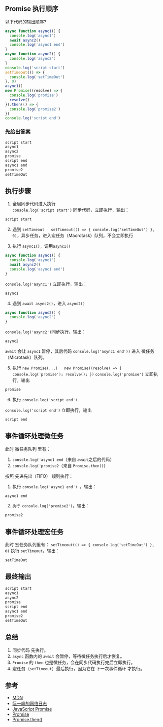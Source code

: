 ## Promise 执行顺序
以下代码的输出顺序?
```javascript
async function async1() {
  console.log('async1')
  await async2()
  console.log('async1 end')
}
async function async2() {
  console.log('async2')
}
console.log('script start')
setTimeout(() => {
  console.log('setTimeOut')
}, 0)
async1()
new Promise((resolve) => {
  console.log('promise')
  resolve()
}).then(() => {
  console.log('promise2')
})
console.log('script end')
```
### 先给出答案

```javascript
script start
async1
async2
promise
script end
async1 end
promise2
setTimeOut
```

## 执行步骤

1. 全局同步代码进入执行  
`console.log('script start')` 同步代码，立即执行，输出：
```javascript
script start
```
2. 遇到 `setTimeout  
setTimeout(() => { console.log('setTimeOut') }, 0)`，异步任务，进入宏任务（Macrotask）队列，不会立即执行


3. 执行 `async1()`，调用`async1()`
```javascript
async function async1() {
  console.log('async1')
  await async2()
  console.log('async1 end')
}
```
`console.log('async1')` 立即执行，输出： 
```javascript
async1
```

4. 遇到 `await async2()`，进入 `async2()`

```javascript
async function async2() {
  console.log('async2')
}
```
`console.log('async2')`同步执行，输出：
```javascript
async2
```
`await` 会让 `async1` 暂停，其后代码 `console.log('async1 end'))` 进入 微任务（Microtask）队列。

5. 执行 `new Promise(...)  
new Promise((resolve) => { console.log('promise'); resolve(); })`
`console.log('promise')` 立即执行，输出
```javascript
promise
``` 
6. 执行 `console.log('script end')`

```console.log('script end')``` 立即执行，输出
```javascript
script end
```
## 事件循环处理微任务

此时 微任务队列 里有：
1. `console.log('async1 end`（来自 `await`之后的代码）
2. `console.log('promise2`（来自 `Promise.then()`）

按照 先进先出（FIFO） 规则执行：
1. 执行 `console.log('async1 end') `，输出：
```javascript
async1 end
```
2. `执行 console.log('promise2')`，输出：
```javascript
promise2
```
## 事件循环处理宏任务
此时 宏任务队列里有：
`setTimeout(() => { console.log('setTimeOut') }, 0)`
执行 `setTimeout`，输出：
```javascript
setTimeOut
```
## 最终输出
```javascript
script start
async1
async2
promise
script end
async1 end
promise2
setTimeOut
```

## 总结
1. 同步代码 先执行。
2. `async` 函数内的 `await` 会暂停，等待微任务执行后才恢复。
3. `Promise` 的 `then` 也是微任务，会在同步代码执行完后立即执行。
4. 宏任务（`setTimeout`）最后执行，因为它在 下一次事件循环 才执行。

## 参考
- [MDN](https://developer.mozilla.org/zh-CN/docs/Web/JavaScript/EventLoop)
- [阮一峰的网络日志](http://www.ruanyifeng.com/blog/2014/10/event-loop.html)
- [JavaScript Promise](https://developer.mozilla.org/zh-CN/docs/Web/JavaScript/Reference/Global_Objects/Promise)
- [Promise](https://developer.mozilla.org/zh-CN/docs/Web/JavaScript/Reference/Global_Objects/Promise)
- [Promise.then()](https://developer.mozilla.org/zh-CN/docs/Web/JavaScript/Reference/Global_Objects/Promise/then)
